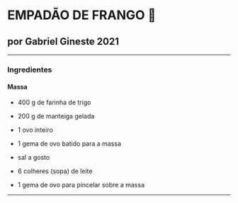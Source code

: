 # EMPADÃO DE FRANGO :chicken:
## por Gabriel Gineste 2021
---
### Ingredientes 
#### Massa
* 400 g de farinha de trigo

* 200 g de manteiga gelada

* 1 ovo inteiro

* 1 gema de ovo batido para a massa

* sal a gosto

* 6 colheres (sopa) de leite

* 1 gema de ovo para pincelar sobre a massa

--- 